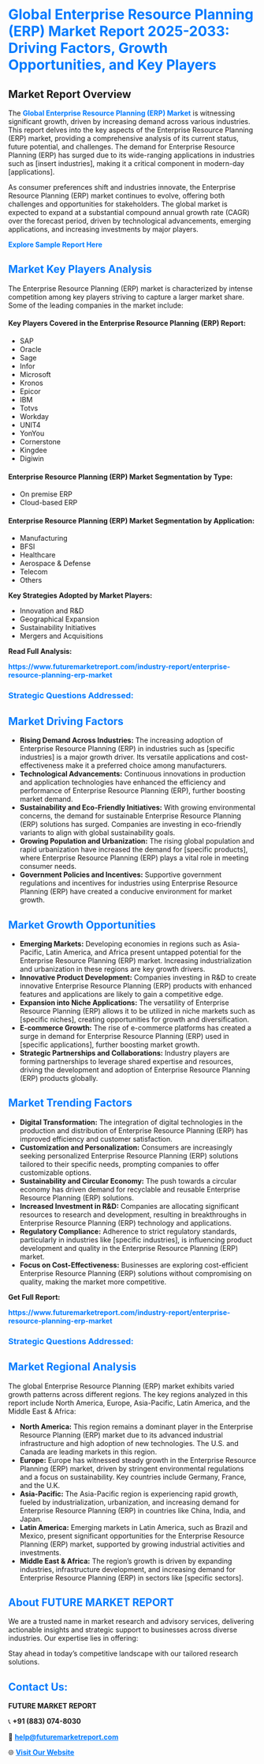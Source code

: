 <h1 style="color: #007BFF;">Global Enterprise Resource Planning (ERP) Market Report 2025-2033: Driving Factors, Growth Opportunities, and Key Players</h1>

<section id="overview">
<h2>Market Report Overview</h2>
<p>The <a href="https://www.futuremarketreport.com/industry-report/enterprise-resource-planning-erp-market" style="color: #007BFF; text-decoration: none;"><strong>Global Enterprise Resource Planning (ERP) Market</strong></a> is witnessing significant growth, driven by increasing demand across various industries. This report delves into the key aspects of the Enterprise Resource Planning (ERP) market, providing a comprehensive analysis of its current status, future potential, and challenges. The demand for Enterprise Resource Planning (ERP) has surged due to its wide-ranging applications in industries such as [insert industries], making it a critical component in modern-day [applications].</p>
<p>As consumer preferences shift and industries innovate, the Enterprise Resource Planning (ERP) market continues to evolve, offering both challenges and opportunities for stakeholders. The global market is expected to expand at a substantial compound annual growth rate (CAGR) over the forecast period, driven by technological advancements, emerging applications, and increasing investments by major players.</p>
</section>

<section id="overview">
<p><a href="https://www.futuremarketreport.com/request-sample/reportId=51317" style="color: #007BFF; text-decoration: none;"><strong>Explore Sample Report Here</strong></a></p>
</section>

<section id="key-players">
<h2 style="color: #007BFF;">Market Key Players Analysis</h2>
<p>The Enterprise Resource Planning (ERP) market is characterized by intense competition among key players striving to capture a larger market share. Some of the leading companies in the market include:</p>
<h4>Key Players Covered in the Enterprise Resource Planning (ERP) Report:</h4>
<ul><li>SAP</li><li>Oracle</li><li>Sage</li><li>Infor</li><li>Microsoft</li><li>Kronos</li><li>Epicor</li><li>IBM</li><li>Totvs</li><li>Workday</li><li>UNIT4</li><li>YonYou</li><li>Cornerstone</li><li>Kingdee</li><li>Digiwin</li></ul>
<h4>Enterprise Resource Planning (ERP) Market Segmentation by Type:</h4>
<ul><li>On premise ERP</li><li>Cloud-based ERP</li></ul>

<h4>Enterprise Resource Planning (ERP) Market Segmentation by Application:</h4>
<ul><li>Manufacturing</li><li>BFSI</li><li>Healthcare</li><li>Aerospace &amp; Defense</li><li>Telecom</li><li>Others</li></ul>
<p><strong>Key Strategies Adopted by Market Players:</strong></p>
<ul>
<li>Innovation and R&D</li>
<li>Geographical Expansion</li>
<li>Sustainability Initiatives</li>
<li>Mergers and Acquisitions</li>
</ul>
</section>

<section>
<p><strong>Read Full Analysis: </strong></p><a href="https://www.futuremarketreport.com/industry-report/enterprise-resource-planning-erp-market" style="color: #007BFF; text-decoration: none;"><strong>https://www.futuremarketreport.com/industry-report/enterprise-resource-planning-erp-market</strong></a>
<h3 style="color: #007BFF;">Strategic Questions Addressed:</h3>
</section>

<section id="driving-factors">
<h2 style="color: #007BFF;">Market Driving Factors</h2>
<ul>
<li><strong>Rising Demand Across Industries:</strong> The increasing adoption of Enterprise Resource Planning (ERP) in industries such as [specific industries] is a major growth driver. Its versatile applications and cost-effectiveness make it a preferred choice among manufacturers.</li>
<li><strong>Technological Advancements:</strong> Continuous innovations in production and application technologies have enhanced the efficiency and performance of Enterprise Resource Planning (ERP), further boosting market demand.</li>
<li><strong>Sustainability and Eco-Friendly Initiatives:</strong> With growing environmental concerns, the demand for sustainable Enterprise Resource Planning (ERP) solutions has surged. Companies are investing in eco-friendly variants to align with global sustainability goals.</li>
<li><strong>Growing Population and Urbanization:</strong> The rising global population and rapid urbanization have increased the demand for [specific products], where Enterprise Resource Planning (ERP) plays a vital role in meeting consumer needs.</li>
<li><strong>Government Policies and Incentives:</strong> Supportive government regulations and incentives for industries using Enterprise Resource Planning (ERP) have created a conducive environment for market growth.</li>
</ul>
</section>

<section id="growth-opportunities">
<h2 style="color: #007BFF;">Market Growth Opportunities</h2>
<ul>
<li><strong>Emerging Markets:</strong> Developing economies in regions such as Asia-Pacific, Latin America, and Africa present untapped potential for the Enterprise Resource Planning (ERP) market. Increasing industrialization and urbanization in these regions are key growth drivers.</li>
<li><strong>Innovative Product Development:</strong> Companies investing in R&D to create innovative Enterprise Resource Planning (ERP) products with enhanced features and applications are likely to gain a competitive edge.</li>
<li><strong>Expansion into Niche Applications:</strong> The versatility of Enterprise Resource Planning (ERP) allows it to be utilized in niche markets such as [specific niches], creating opportunities for growth and diversification.</li>
<li><strong>E-commerce Growth:</strong> The rise of e-commerce platforms has created a surge in demand for Enterprise Resource Planning (ERP) used in [specific applications], further boosting market growth.</li>
<li><strong>Strategic Partnerships and Collaborations:</strong> Industry players are forming partnerships to leverage shared expertise and resources, driving the development and adoption of Enterprise Resource Planning (ERP) products globally.</li>
</ul>
</section>

<section id="trending-factors">
<h2 style="color: #007BFF;">Market Trending Factors</h2>
<ul>
<li><strong>Digital Transformation:</strong> The integration of digital technologies in the production and distribution of Enterprise Resource Planning (ERP) has improved efficiency and customer satisfaction.</li>
<li><strong>Customization and Personalization:</strong> Consumers are increasingly seeking personalized Enterprise Resource Planning (ERP) solutions tailored to their specific needs, prompting companies to offer customizable options.</li>
<li><strong>Sustainability and Circular Economy:</strong> The push towards a circular economy has driven demand for recyclable and reusable Enterprise Resource Planning (ERP) solutions.</li>
<li><strong>Increased Investment in R&D:</strong> Companies are allocating significant resources to research and development, resulting in breakthroughs in Enterprise Resource Planning (ERP) technology and applications.</li>
<li><strong>Regulatory Compliance:</strong> Adherence to strict regulatory standards, particularly in industries like [specific industries], is influencing product development and quality in the Enterprise Resource Planning (ERP) market.</li>
<li><strong>Focus on Cost-Effectiveness:</strong> Businesses are exploring cost-efficient Enterprise Resource Planning (ERP) solutions without compromising on quality, making the market more competitive.</li>
</ul>
</section>

<section>
<p><strong>Get Full Report: </strong></p><a href="https://www.futuremarketreport.com/industry-report/enterprise-resource-planning-erp-market" style="color: #007BFF; text-decoration: none;"><strong>https://www.futuremarketreport.com/industry-report/enterprise-resource-planning-erp-market</strong></a>
<h3 style="color: #007BFF;">Strategic Questions Addressed:</h3>
</section>


<section id="regional-analysis">
<h2 style="color: #007BFF;">Market Regional Analysis</h2>
<p>The global Enterprise Resource Planning (ERP) market exhibits varied growth patterns across different regions. The key regions analyzed in this report include North America, Europe, Asia-Pacific, Latin America, and the Middle East & Africa:</p>
<ul>
<li><strong>North America:</strong> This region remains a dominant player in the Enterprise Resource Planning (ERP) market due to its advanced industrial infrastructure and high adoption of new technologies. The U.S. and Canada are leading markets in this region.</li>
<li><strong>Europe:</strong> Europe has witnessed steady growth in the Enterprise Resource Planning (ERP) market, driven by stringent environmental regulations and a focus on sustainability. Key countries include Germany, France, and the U.K.</li>
<li><strong>Asia-Pacific:</strong> The Asia-Pacific region is experiencing rapid growth, fueled by industrialization, urbanization, and increasing demand for Enterprise Resource Planning (ERP) in countries like China, India, and Japan.</li>
<li><strong>Latin America:</strong> Emerging markets in Latin America, such as Brazil and Mexico, present significant opportunities for the Enterprise Resource Planning (ERP) market, supported by growing industrial activities and investments.</li>
<li><strong>Middle East & Africa:</strong> The region’s growth is driven by expanding industries, infrastructure development, and increasing demand for Enterprise Resource Planning (ERP) in sectors like [specific sectors].</li>
</ul>
</section>

<footer>
<h2 style="color: #007BFF;">About FUTURE MARKET REPORT</h2>
<p>We are a trusted name in market research and advisory services, delivering actionable insights and strategic support to businesses across diverse industries. Our expertise lies in offering:</p>

<p>Stay ahead in today’s competitive landscape with our tailored research solutions.</p>

<h2 style="color: #007BFF;">Contact Us:</h2>
<p><strong>FUTURE MARKET REPORT</strong></p>
<p>📞 <strong>+91 (883) 074-8030</strong></p>
<p>📧 <strong><a href="mailto:help@futuremarketreport.com" style="color: #007BFF;">help@futuremarketreport.com</a></strong></p>
<p>🌐 <strong><a href="https://www.futuremarketreport.com/" style="color: #007BFF;">Visit Our Website</a></strong></p>
</footer>
